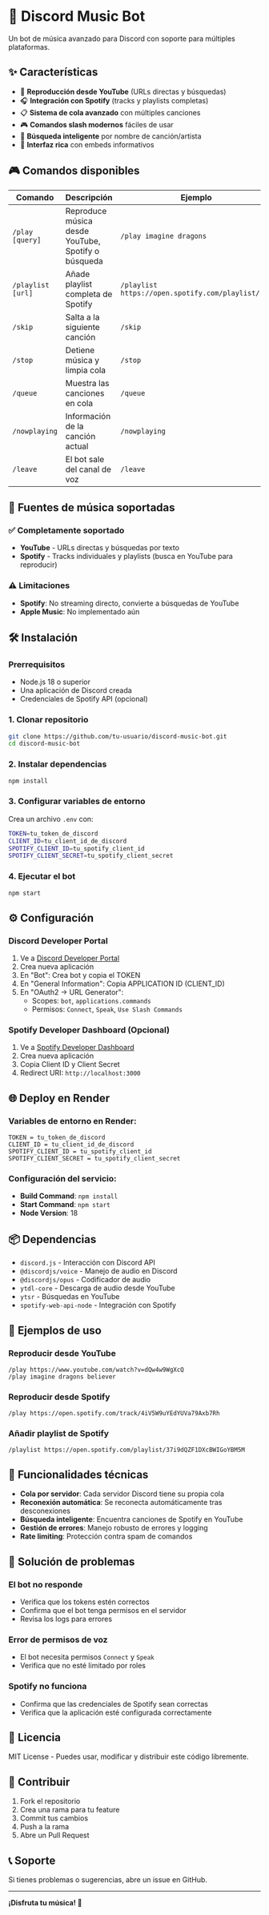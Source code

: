 # 🎵 Discord Music Bot

Un bot de música avanzado para Discord con soporte para múltiples plataformas.

## ✨ Características

- 🎵 **Reproducción desde YouTube** (URLs directas y búsquedas)
- 🎧 **Integración con Spotify** (tracks y playlists completas)
- 📋 **Sistema de cola avanzado** con múltiples canciones
- 🎮 **Comandos slash modernos** fáciles de usar
- 🔄 **Búsqueda inteligente** por nombre de canción/artista
- 💫 **Interfaz rica** con embeds informativos

## 🎮 Comandos disponibles

| Comando | Descripción | Ejemplo |
|---------|-------------|---------|
| `/play [query]` | Reproduce música desde YouTube, Spotify o búsqueda | `/play imagine dragons` |
| `/playlist [url]` | Añade playlist completa de Spotify | `/playlist https://open.spotify.com/playlist/...` |
| `/skip` | Salta a la siguiente canción | `/skip` |
| `/stop` | Detiene música y limpia cola | `/stop` |
| `/queue` | Muestra las canciones en cola | `/queue` |
| `/nowplaying` | Información de la canción actual | `/nowplaying` |
| `/leave` | El bot sale del canal de voz | `/leave` |

## 🚀 Fuentes de música soportadas

### ✅ Completamente soportado
- **YouTube** - URLs directas y búsquedas por texto
- **Spotify** - Tracks individuales y playlists (busca en YouTube para reproducir)

### ⚠️ Limitaciones
- **Spotify**: No streaming directo, convierte a búsquedas de YouTube
- **Apple Music**: No implementado aún

## 🛠️ Instalación

### Prerrequisitos
- Node.js 18 o superior
- Una aplicación de Discord creada
- Credenciales de Spotify API (opcional)

### 1. Clonar repositorio
```bash
git clone https://github.com/tu-usuario/discord-music-bot.git
cd discord-music-bot
```

### 2. Instalar dependencias
```bash
npm install
```

### 3. Configurar variables de entorno
Crea un archivo `.env` con:
```bash
TOKEN=tu_token_de_discord
CLIENT_ID=tu_client_id_de_discord
SPOTIFY_CLIENT_ID=tu_spotify_client_id
SPOTIFY_CLIENT_SECRET=tu_spotify_client_secret
```

### 4. Ejecutar el bot
```bash
npm start
```

## ⚙️ Configuración

### Discord Developer Portal
1. Ve a [Discord Developer Portal](https://discord.com/developers/applications)
2. Crea nueva aplicación
3. En "Bot": Crea bot y copia el TOKEN
4. En "General Information": Copia APPLICATION ID (CLIENT_ID)
5. En "OAuth2 → URL Generator": 
   - Scopes: `bot`, `applications.commands`
   - Permisos: `Connect`, `Speak`, `Use Slash Commands`

### Spotify Developer Dashboard (Opcional)
1. Ve a [Spotify Developer Dashboard](https://developer.spotify.com/dashboard)
2. Crea nueva aplicación
3. Copia Client ID y Client Secret
4. Redirect URI: `http://localhost:3000`

## 🌐 Deploy en Render

### Variables de entorno en Render:
```
TOKEN = tu_token_de_discord
CLIENT_ID = tu_client_id_de_discord  
SPOTIFY_CLIENT_ID = tu_spotify_client_id
SPOTIFY_CLIENT_SECRET = tu_spotify_client_secret
```

### Configuración del servicio:
- **Build Command**: `npm install`
- **Start Command**: `npm start`
- **Node Version**: 18

## 📦 Dependencias

- `discord.js` - Interacción con Discord API
- `@discordjs/voice` - Manejo de audio en Discord
- `@discordjs/opus` - Codificador de audio
- `ytdl-core` - Descarga de audio desde YouTube
- `ytsr` - Búsquedas en YouTube
- `spotify-web-api-node` - Integración con Spotify

## 🎯 Ejemplos de uso

### Reproducir desde YouTube
```
/play https://www.youtube.com/watch?v=dQw4w9WgXcQ
/play imagine dragons believer
```

### Reproducir desde Spotify
```
/play https://open.spotify.com/track/4iV5W9uYEdYUVa79Axb7Rh
```

### Añadir playlist de Spotify
```
/playlist https://open.spotify.com/playlist/37i9dQZF1DXcBWIGoYBM5M
```

## 🔧 Funcionalidades técnicas

- **Cola por servidor**: Cada servidor Discord tiene su propia cola
- **Reconexión automática**: Se reconecta automáticamente tras desconexiones
- **Búsqueda inteligente**: Encuentra canciones de Spotify en YouTube
- **Gestión de errores**: Manejo robusto de errores y logging
- **Rate limiting**: Protección contra spam de comandos

## 🐛 Solución de problemas

### El bot no responde
- Verifica que los tokens estén correctos
- Confirma que el bot tenga permisos en el servidor
- Revisa los logs para errores

### Error de permisos de voz
- El bot necesita permisos `Connect` y `Speak`
- Verifica que no esté limitado por roles

### Spotify no funciona
- Confirma que las credenciales de Spotify sean correctas
- Verifica que la aplicación esté configurada correctamente

## 📄 Licencia

MIT License - Puedes usar, modificar y distribuir este código libremente.

## 🤝 Contribuir

1. Fork el repositorio
2. Crea una rama para tu feature
3. Commit tus cambios
4. Push a la rama
5. Abre un Pull Request

## 📞 Soporte

Si tienes problemas o sugerencias, abre un issue en GitHub.

---

**¡Disfruta tu música! 🎵**
